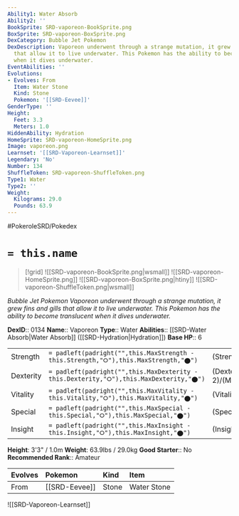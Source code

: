 ```yaml
---
Ability1: Water Absorb
Ability2: ''
BookSprite: SRD-vaporeon-BookSprite.png
BoxSprite: SRD-vaporeon-BoxSprite.png
DexCategory: Bubble Jet Pokemon
DexDescription: Vaporeon underwent through a strange mutation, it grew fins and gills
  that allow it to live underwater. This Pokemon has the ability to become translucent
  when it dives underwater.
EventAbilities: ''
Evolutions:
- Evolves: From
  Item: Water Stone
  Kind: Stone
  Pokemon: '[[SRD-Eevee]]'
GenderType: ''
Height:
  Feet: 3.3
  Meters: 1.0
HiddenAbility: Hydration
HomeSprite: SRD-vaporeon-HomeSprite.png
Image: vaporeon.png
Learnset: '[[SRD-Vaporeon-Learnset]]'
Legendary: 'No'
Number: 134
ShuffleToken: SRD-vaporeon-ShuffleToken.png
Type1: Water
Type2: ''
Weight:
  Kilograms: 29.0
  Pounds: 63.9
---
```


#PokeroleSRD/Pokedex

# `= this.name`

> [!grid]
> ![[SRD-vaporeon-BookSprite.png|wsmall]]
> ![[SRD-vaporeon-HomeSprite.png]]
> ![[SRD-vaporeon-BoxSprite.png|htiny]]
> ![[SRD-vaporeon-ShuffleToken.png|wsmall]]


*Bubble Jet Pokemon*
*Vaporeon underwent through a strange mutation, it grew fins and gills that allow it to live underwater. This Pokemon has the ability to become translucent when it dives underwater.*

**DexID**:: 0134
**Name**:: Vaporeon
**Type**:: Water
**Abilities**:: [[SRD-Water Absorb|Water Absorb]] ([[SRD-Hydration|Hydration]])
**Base HP**:: 6

|           |                                                                                        |                                          |
| --------- | -------------------------------------------------------------------------------------- | ---------------------------------------- |
| Strength  | `= padleft(padright("",this.MaxStrength - this.Strength,"⭘"),this.MaxStrength,"⬤")`    | (Strength::2)/(MaxStrength::4)   |
| Dexterity | `= padleft(padright("",this.MaxDexterity - this.Dexterity,"⭘"),this.MaxDexterity,"⬤")` | (Dexterity:: 2)/(MaxDexterity::4) |
| Vitality  | `= padleft(padright("",this.MaxVitality - this.Vitality,"⭘"),this.MaxVitality,"⬤")`    | (Vitality::2)/(MaxVitality::4)   |
| Special   | `= padleft(padright("",this.MaxSpecial - this.Special,"⭘"),this.MaxSpecial,"⬤")`       | (Special::3)/(MaxSpecial::6)     |
| Insight   | `= padleft(padright("",this.MaxInsight - this.Insight,"⭘"),this.MaxInsight,"⬤")`       | (Insight::3)/(MaxInsight::6)     |

**Height**: 3'3" / 1.0m
**Weight**: 63.9lbs / 29.0kg
**Good Starter**:: No
**Recommended Rank**:: Amateur

| Evolves   | Pokemon       | Kind   | Item        |
|:----------|:--------------|:-------|:------------|
| From      | [[SRD-Eevee]] | Stone  | Water Stone |

![[SRD-Vaporeon-Learnset]]